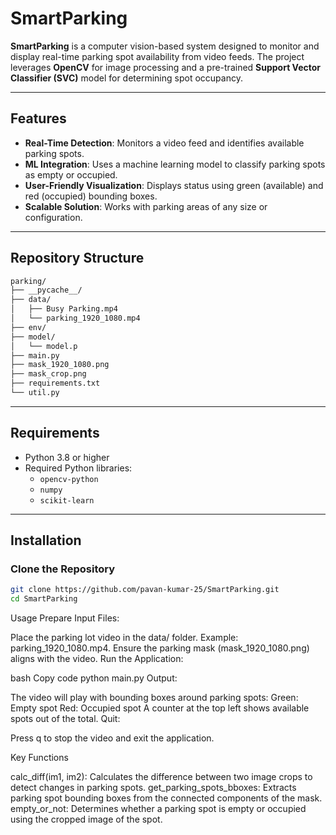 # SmartParking

**SmartParking** is a computer vision-based system designed to monitor and display real-time parking spot availability from video feeds. The project leverages **OpenCV** for image processing and a pre-trained **Support Vector Classifier (SVC)** model for determining spot occupancy.

---

## Features
- **Real-Time Detection**: Monitors a video feed and identifies available parking spots.
- **ML Integration**: Uses a machine learning model to classify parking spots as empty or occupied.
- **User-Friendly Visualization**: Displays status using green (available) and red (occupied) bounding boxes.
- **Scalable Solution**: Works with parking areas of any size or configuration.

---

## Repository Structure
```bash
parking/
├── __pycache__/
├── data/
│   ├── Busy Parking.mp4
│   └── parking_1920_1080.mp4
├── env/
├── model/
│   └── model.p
├── main.py
├── mask_1920_1080.png
├── mask_crop.png
├── requirements.txt
└── util.py
```


---

## Requirements
- Python 3.8 or higher
- Required Python libraries:
  - `opencv-python`
  - `numpy`
  - `scikit-learn`

---

## Installation

### Clone the Repository
```bash
git clone https://github.com/pavan-kumar-25/SmartParking.git
cd SmartParking
```

Usage
Prepare Input Files:

Place the parking lot video in the data/ folder. Example: parking_1920_1080.mp4.
Ensure the parking mask (mask_1920_1080.png) aligns with the video.
Run the Application:

bash
Copy code
python main.py
Output:

The video will play with bounding boxes around parking spots:
Green: Empty spot
Red: Occupied spot
A counter at the top left shows available spots out of the total.
Quit:

Press q to stop the video and exit the application.


Key Functions


calc_diff(im1, im2): Calculates the difference between two image crops to detect changes in parking spots.
get_parking_spots_bboxes: Extracts parking spot bounding boxes from the connected components of the mask.
empty_or_not: Determines whether a parking spot is empty or occupied using the cropped image of the spot.
